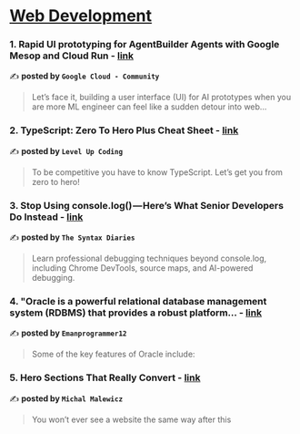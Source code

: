 
<h1><a href=https://medium.com/tag/web-development/recommended target="_blank" rel="noopener noreferrer">Web Development</a></h1>
<h3>1. Rapid UI prototyping for AgentBuilder Agents with Google Mesop and Cloud Run - <a href="https://medium.com/google-cloud/rapid-ui-prototyping-for-agentbuilder-agents-with-google-mesop-and-cloud-run-6d260f15ac6d" target="_blank" rel="noopener noreferrer">link</a></h3>

✍️ **posted by `Google Cloud - Community`**

<blockquote>Let’s face it, building a user interface (UI) for AI prototypes when you are more ML engineer can feel like a sudden detour into web…</blockquote>

<h3>2. TypeScript: Zero To Hero Plus Cheat Sheet - <a href="https://medium.com/gitconnected/typescript-zero-to-hero-plus-cheat-sheet-c11ff20efdb1" target="_blank" rel="noopener noreferrer">link</a></h3>

✍️ **posted by `Level Up Coding`**

<blockquote>To be competitive you have to know TypeScript. Let’s get you from zero to hero!</blockquote>

<h3>3. Stop Using console.log() — Here’s What Senior Developers Do Instead - <a href="https://medium.com/the-syntax-diaries/stop-using-console-log-heres-what-senior-developers-do-instead-71cd1e8f6d5f" target="_blank" rel="noopener noreferrer">link</a></h3>

✍️ **posted by `The Syntax Diaries`**

<blockquote>Learn professional debugging techniques beyond console.log, including Chrome DevTools, source maps, and AI-powered debugging.</blockquote>

<h3>4. "Oracle is a powerful relational database management system (RDBMS) that provides a robust platform… - <a href="https://medium.com/@emanprogrammer/oracle-is-a-powerful-relational-database-management-system-rdbms-that-provides-a-robust-platform-e869a0c74138" target="_blank" rel="noopener noreferrer">link</a></h3>

✍️ **posted by `Emanprogrammer12`**

<blockquote>Some of the key features of Oracle include:</blockquote>

<h3>5. Hero Sections That Really Convert - <a href="https://medium.com/@michalmalewicz/hero-sections-that-really-convert-50a517cc71e7" target="_blank" rel="noopener noreferrer">link</a></h3>

✍️ **posted by `Michal Malewicz`**

<blockquote>You won’t ever see a website the same way after this</blockquote>

